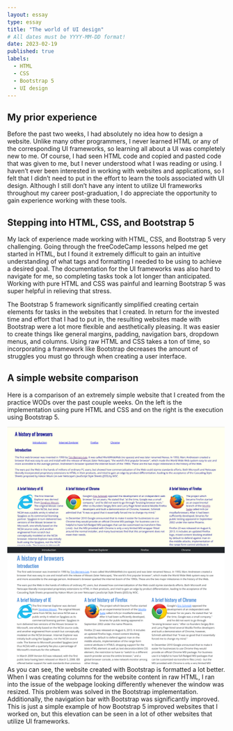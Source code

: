 ```yaml
---
layout: essay
type: essay
title: "The world of UI design"
# All dates must be YYYY-MM-DD format!
date: 2023-02-19
published: true
labels:
  - HTML
  - CSS
  - Bootstrap 5
  - UI design
---
```


## My prior experience
Before the past two weeks, I had absolutely no idea how to design a website. Unlike many other programmers, I never learned HTML or any of the corresponding UI frameworks, so learning all about a UI was completely new to me. Of course, I had seen HTML code and copied and pasted code that was given to me, but I never understood what I was reading or using. I haven’t ever been interested in working with websites and applications, so I felt that I didn’t need to put in the effort to learn the tools associated with UI design. Although I still don’t have any intent to utilize UI frameworks throughout my career post-graduation, I do appreciate the opportunity to gain experience working with these tools.

## Stepping into HTML, CSS, and Bootstrap 5
My lack of experience made working with HTML, CSS, and Bootstrap 5 very challenging. Going through the freeCodeCamp lessons helped me get started in HTML, but I found it extremely difficult to gain an intuitive understanding of what tags and formatting I needed to be using to achieve a desired goal. The documentation for the UI frameworks was also hard to navigate for me, so completing tasks took a lot longer than anticipated. Working with pure HTML and CSS was painful and learning Bootstrap 5 was super helpful in relieving that stress. 

The Bootstrap 5 framework significantly simplified creating certain elements for tasks in the websites that I created. In return for the invested time and effort that I had to put in, the resulting websites made with Bootstrap were a lot more flexible and aesthetically pleasing. It was easier to create things like general margins, padding, navigation bars, dropdown menus, and columns. Using raw HTML and CSS takes a ton of time, so incorporating a framework like Bootstrap decreases the amount of struggles you must go through when creating a user interface. 

## A simple website comparison
Here is a comparison of an extremely simple website that I created from the practice WODs over the past couple weeks. On the left is the implementation using pure HTML and CSS and on the right is the execution using Bootstrap 5.
<div class="text-center p-4">
  <img width="500px" src="../img/browserhistory-html.png" class="img-thumbnail" >
  <img width="500px" src="../img/browserhistory-bootstrap.png" class="img-thumbnail" >
</div>
As you can see, the website created with Bootstrap is formatted a lot better. When I was creating columns for the website content in raw HTML, I ran into the issue of the webpage looking differently whenever the window was resized. This problem was solved in the Bootstrap implementation. Additionally, the navigation bar with Bootstrap was significantly improved. This is just a simple example of how Bootstrap 5 improved websites that I worked on, but this elevation can be seen in a lot of other websites that utilize UI frameworks.
